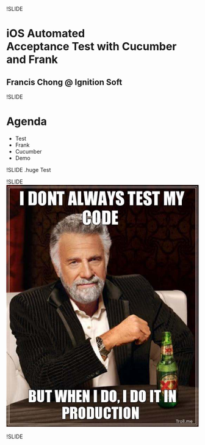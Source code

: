 !SLIDE 
# iOS Automated <br>Acceptance Test with Cucumber and Frank #

## Francis Chong @ Ignition Soft ##

!SLIDE
# Agenda #

* Test
* Frank
* Cucumber
* Demo

!SLIDE
.huge Test

!SLIDE
![](dont_test.png)

!SLIDE
